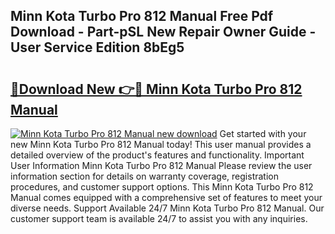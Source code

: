 ## Minn Kota Turbo Pro 812 Manual Free Pdf Download - Part-pSL New Repair Owner Guide - User Service Edition 8bEg5

# <h2><a href="http://bc63531.oget.top/?id=Minn+Kota+Turbo+Pro+812+Manual">🔗Download New 👉🔴 Minn Kota Turbo Pro 812 Manual</a></h2>

[![Minn Kota Turbo Pro 812 Manual new download](https://i.imgur.com/5g1atiW.png)](http://bc63531.oget.top/?id=Minn+Kota+Turbo+Pro+812+Manual)
Get started with your new Minn Kota Turbo Pro 812 Manual today! This user manual provides a detailed overview of the product's features and functionality. Important User Information Minn Kota Turbo Pro 812 Manual Please review the user information section for details on warranty coverage, registration procedures, and customer support options. This Minn Kota Turbo Pro 812 Manual comes equipped with a comprehensive set of features to meet your diverse needs. Support Available 24/7 Minn Kota Turbo Pro 812 Manual. Our customer support team is available 24/7 to assist you with any inquiries.
